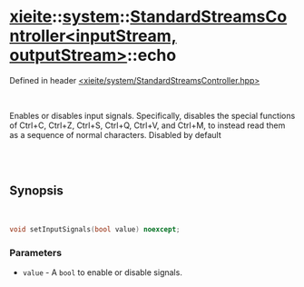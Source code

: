 # [xieite](../../xieite.md)::[system](../../system.md)::[StandardStreamsController<inputStream, outputStream>](../StandardStreamsController.md)::echo
Defined in header [<xieite/system/StandardStreamsController.hpp>](../../../include/xieite/system/StandardStreamsController.hpp)

<br/>

Enables or disables input signals. Specifically, disables the special functions of Ctrl+C, Ctrl+Z, Ctrl+S, Ctrl+Q, Ctrl+V, and Ctrl+M, to instead read them as a sequence of normal characters. Disabled by default

<br/><br/>

## Synopsis

<br/>

```cpp
void setInputSignals(bool value) noexcept;
```
### Parameters
- `value` - A `bool` to enable or disable signals.
